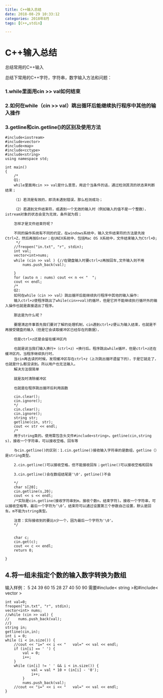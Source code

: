 ```yaml
---
title: C++输入总结
date: 2018-08-29 10:33:12
categories: 2018年8月
tags: [C++,stdin]

---
```

# C++输入总结

总结常用的C++输入


<!-- more -->

总结下常用的C++字符，字符串，数字输入方法和问题：

### 1.while里面用cin >> val如何结束
### 2.如何在while（cin >> val）跳出循环后能继续执行程序中其他的输入操作
### 3.getline和cin.getline()的区别及使用方法
	#include<iostream>
	#include<vector>
	#include<map>
	#include<cctype>
	#include<string>
	using namespace std;
	
	int main()
	{
	    /*
	    Q1:
	    while里面用cin >> val是什么意思，用这个当条件的话，通过检测其流的状态来判断结束；
	
	    （1）若流是有效的，即流未遇到错误，那么检测成功；
	
	    （2）若遇到文件结束符，或遇到一个无效的输入时（例如输入的值不是一个整数），istream对象的状态会变为无效，条件就为假；
	
	    怎样才是文件结束符呢？
	
	    不同的操作系统有不同的约定，在windows系统中，输入文件结束符的方法是先按Ctrl+Z，然后再按Enter；在UNIX系统中，包括Mac OS X系统中，文件结束输入为Ctrl+D;
	     */
	    //freopen("in.txt", "r", stdin);
	    int val;
	    vector<int>nums;  
	    while (cin >> val ) {//在键盘输入时要ctrl+z再按回车,文件输入则不用 
	        nums.push_back(val);
	       
	    }
	    for (auto n : nums) cout << n << "  ";
	    cout << endl;
	    /*
	    Q2:
	    如何在while（cin >> val）跳出循环后能继续执行程序中其他的输入操作:
	    输入ctrl+z使程序跳出了while(cin>>val)的循环，但是它并不能继续执行循环外的输入操作也就是直接退出了程序。
	
	    那这是为什么呢？
	
	    要理清这件事首先我们要对了解的处理机制，cin遇到ctrl+z便认为输入结束，也就是不再接受键盘的输入（但是它会读取缓冲区已经存在的数据），
	
	    但是ctrl+z还是会留在缓冲区内
	
	    也就是说当我们输入换行+（ctrl+z）+换行后。程序跳出while循环，但是ctrl+z还在缓冲区内，当程序继续执行时，
	    当cin再去读的时候，发现缓冲区存在ctrl+z（上次跳出循环遗留下的），于是它就走了，也就是什么都没读到。所以用户也无法输入。
	    解决方法很简单
	
	    就是及时清除缓冲区
	
	    也就是在程序跳出循环后利用函数
	
	    cin.clear();
	    cin.ignore();
	    */
	    cin.clear();
	    cin.ignore();
	    string str;
	    getline(cin, str);
	    cout << str << endl;
	    /*
	    用于string类的。使用需包含头文件#include<string>。getline(cin,string s)，接收一个字符串，可以接收空格、回车等
	
	    与cin.getline()的区别：1.cin.getline()接收输入字符串的是数组，getline（）是string类型。
	
	    2.cin.getline()可以接收空格，但不能接收回车；getline()可以接收空格和回车
	
	    3.cin.getline()会在数组结尾是'\0'，getline()不会
	    
	    */
	    char s[20];
	    cin.getline(s,20);
	    cout << s << endl;
	    /*实际是cin.getline(接收字符串到m，接收个数n，结束字符)。接收一个字符串，可以接收空格等，最后一个字符为‘\0’。结束符可以通过设置第三个参数自己设置，默认是回车。m不能为string类型。
	
	    注意：实际接收到的要比n少一个，因为最后一个字符为'\0'。
	    */
	
	
	    char c;
	    cin.get(c);
	    cout << c << endl;
	    return 0;
	
	}
## 4.将一组未指定个数的输入数字转换为数组
输入样例：
5 24 39 60 15 28 27 40 50 90
需要#include< string >和#include< vector >

    int val=0;
    freopen("in.txt", "r", stdin);
    vector<int> nums;
    //while (cin >> val) {
    //    nums.push_back(val);
    //}
    string in;
    getline(cin,in);
    int i = 0;
    while (i < in.size()) {
        //cout << "i=" << i << "   val=" << val << endl;
        if (in[i] == ' ') {
            val = 0;
            i++;
        }
        while (in[i] != ' ' && i < in.size()) {
                val = val * 10 + (in[i] - '0');
                i++;
            }
            nums.push_back(val);
        //cout << "i=" << i << "   val=" << val << endl;
    }
 
